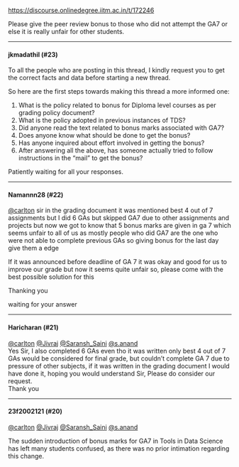 https://discourse.onlinedegree.iitm.ac.in/t/172246

Please give the peer review bonus to those who did not attempt the GA7 or else it is really unfair for other students.</p><hr>

<h4>jkmadathil (#23)</h4>
<p>To all the people who are posting in this thread, I kindly request you to get the correct facts and data before starting a new thread.</p>
<p>So here are the first steps towards making this thread a more informed one:</p>
<ol>
<li>What is the policy related to bonus for Diploma level courses as per grading policy document?</li>
<li>What is the policy adopted in previous instances of TDS?</li>
<li>Did anyone read the text related to bonus marks associated with GA7?</li>
<li>Does anyone know what should be done to get the bonus?</li>
<li>Has anyone inquired about effort involved in getting the bonus?</li>
<li>After answering all the above, has someone actually tried to follow instructions in the “mail” to get the bonus?</li>
</ol>
<p>Patiently waiting for all your responses.</p><hr>

<h4>Namannn28 (#22)</h4>
<p><a class="mention" href="/u/carlton">@carlton</a> sir in the grading document it was mentioned best 4 out of 7 assignments but I did 6 GAs but skipped GA7 due to other assignments and projects but now we got to know that 5 bonus marks are given in ga 7 which seems unfair to all of us as mostly people who did GA7 are the one who were not able to complete previous GAs so giving bonus for the last day give them a edge</p>
<p>If it was announced before deadline of GA 7 it was okay and good for us to improve our grade but now it seems quite unfair so, please come with the best possible solution for this</p>
<p>Thanking you</p>
<p>waiting for your answer</p><hr>

<h4>Haricharan (#21)</h4>
<p><a class="mention" href="/u/carlton">@carlton</a> <a class="mention" href="/u/jivraj">@Jivraj</a> <a class="mention" href="/u/saransh_saini">@Saransh_Saini</a> <a class="mention" href="/u/s.anand">@s.anand</a><br/>
Yes Sir, I also completed 6 GAs even tho it was written only best 4 out of 7 GAs would be considered for final grade, but couldn’t complete GA 7 due to pressure of other subjects, if it was written in the grading document I would have done it, hoping you would understand Sir, Please do consider our request.<br/>
Thank you</p><hr>

<h4>23f2002121 (#20)</h4>
<p><a class="mention" href="/u/carlton">@carlton</a> <a class="mention" href="/u/jivraj">@Jivraj</a> <a class="mention" href="/u/saransh_saini">@Saransh_Saini</a> <a class="mention" href="/u/s.anand">@s.anand</a></p>
<p>The sudden introduction of bonus marks for GA7 in Tools in Data Science has left many students confused, as there was no prior intimation regarding this change.